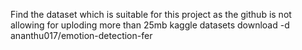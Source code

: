 Find the dataset which is suitable for this project 
as the github is not allowing for uploding more than 25mb
kaggle datasets download -d ananthu017/emotion-detection-fer
